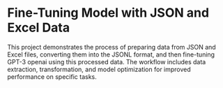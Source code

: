 # Fine-Tuning Model with JSON and Excel Data

This project demonstrates the process of preparing data from JSON and Excel files, converting them into the JSONL format, and then fine-tuning GPT-3 openai using this processed data. The workflow includes data extraction, transformation, and model optimization for improved performance on specific tasks.
